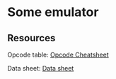 # Some emulator

## Resources

Opcode table:
[Opcode Cheatsheet](https://tobiasvl.github.io/optable/intel-8080/classic)

Data sheet:
[Data sheet](https://altairclone.com/downloads/manuals/8080%20Data%20Sheet.pdf)


